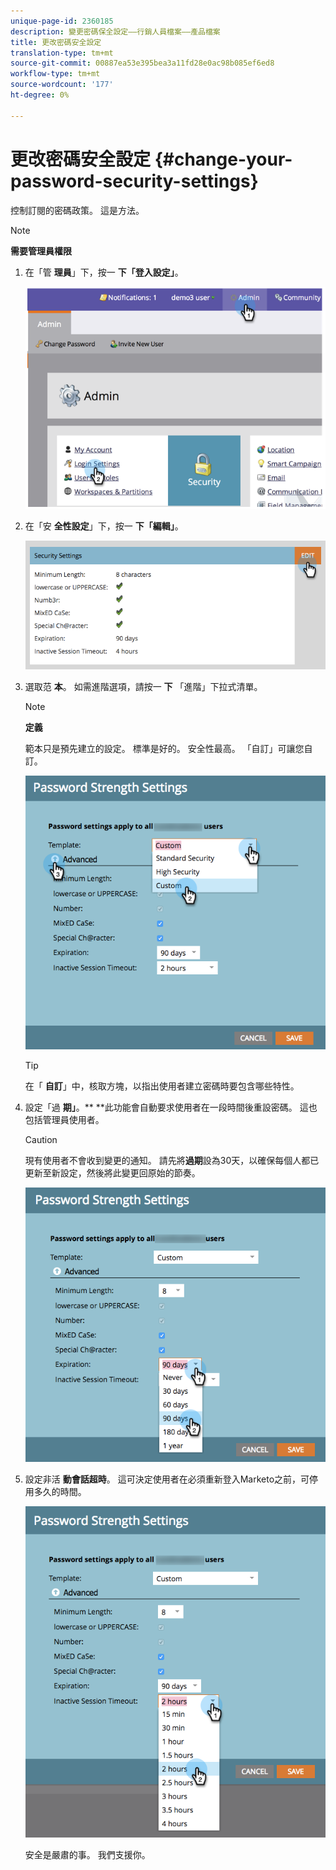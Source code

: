 ```yaml
---
unique-page-id: 2360185
description: 變更密碼保全設定——行銷人員檔案——產品檔案
title: 更改密碼安全設定
translation-type: tm+mt
source-git-commit: 00887ea53e395bea3a11fd28e0ac98b085ef6ed8
workflow-type: tm+mt
source-wordcount: '177'
ht-degree: 0%

---
```



# 更改密碼安全設定 {#change-your-password-security-settings}

控制訂閱的密碼政策。 這是方法。

>[!NOTE]
>
>**需要管理員權限**

1. 在「管 **理員**」下，按一 **下「登入設定」**。

   ![](assets/image2014-9-16-12-3a41-3a40.png)

1. 在「安 **全性設定**」下，按一 **下「編輯」**。

   ![](assets/passwordsettings-hand.png)

1. 選取范 **本**。 如需進階選項，請按一 **下** 「進階」下拉式清單。

   >[!NOTE]
   >
   >**定義**
   >
   >
   >範本只是預先建立的設定。 標準是好的。 安全性最高。 「自訂」可讓您自訂。

   ![](assets/passwordstrength.png)

   >[!TIP]
   >
   >在「 **自訂**」中，核取方塊，以指出使用者建立密碼時要包含哪些特性。

1. 設定「過 **期」**。** **此功能會自動要求使用者在一段時間後重設密碼。 這也包括管理員使用者。

   >[!CAUTION]
   >
   >現有使用者不會收到變更的通知。 請先將**過期**設為30天，以確保每個人都已更新至新設定，然後將此變更回原始的節奏。

   ![](assets/expiration.png)

1. 設定非活 **動會話超時**。 這可決定使用者在必須重新登入Marketo之前，可停用多久的時間。

   ![](assets/inactivesession.png)

   安全是嚴肅的事。 我們支援你。

